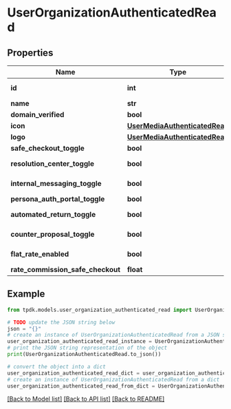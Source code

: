 # UserOrganizationAuthenticatedRead



## Properties

Name | Type | Description | Notes
------------ | ------------- | ------------- | -------------
**id** | **int** |  | [optional] [readonly] 
**name** | **str** |  | [optional] 
**domain_verified** | **bool** |  | 
**icon** | [**UserMediaAuthenticatedRead**](UserMediaAuthenticatedRead.md) |  | [optional] 
**logo** | [**UserMediaAuthenticatedRead**](UserMediaAuthenticatedRead.md) |  | [optional] 
**safe_checkout_toggle** | **bool** |  | 
**resolution_center_toggle** | **bool** |  | [default to True]
**internal_messaging_toggle** | **bool** |  | [default to True]
**persona_auth_portal_toggle** | **bool** |  | 
**automated_return_toggle** | **bool** |  | [default to True]
**counter_proposal_toggle** | **bool** |  | [default to True]
**flat_rate_enabled** | **bool** |  | [optional] [readonly] 
**rate_commission_safe_checkout** | **float** |  | 

## Example

```python
from tpdk.models.user_organization_authenticated_read import UserOrganizationAuthenticatedRead

# TODO update the JSON string below
json = "{}"
# create an instance of UserOrganizationAuthenticatedRead from a JSON string
user_organization_authenticated_read_instance = UserOrganizationAuthenticatedRead.from_json(json)
# print the JSON string representation of the object
print(UserOrganizationAuthenticatedRead.to_json())

# convert the object into a dict
user_organization_authenticated_read_dict = user_organization_authenticated_read_instance.to_dict()
# create an instance of UserOrganizationAuthenticatedRead from a dict
user_organization_authenticated_read_from_dict = UserOrganizationAuthenticatedRead.from_dict(user_organization_authenticated_read_dict)
```
[[Back to Model list]](../README.md#documentation-for-models) [[Back to API list]](../README.md#documentation-for-api-endpoints) [[Back to README]](../README.md)


